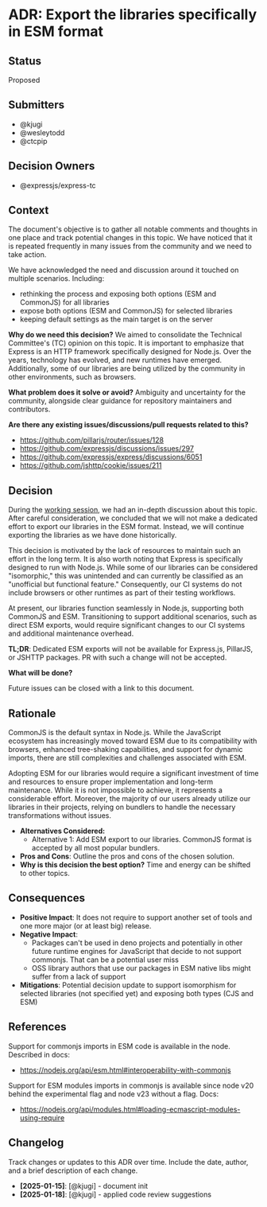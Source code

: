 # ADR: Export the libraries specifically in ESM format

## Status

Proposed

## Submitters

- @kjugi
- @wesleytodd
- @ctcpip

## Decision Owners

- @expressjs/express-tc

## Context

The document's objective is to gather all notable comments and thoughts in one place and track potential changes in this topic. We have noticed that it is repeated frequently in many issues from the community and we need to take action.

We have acknowledged the need and discussion around it touched on multiple scenarios. Including:
- rethinking the process and exposing both options (ESM and CommonJS) for all libraries
- expose both options (ESM and CommonJS) for selected libraries
- keeping default settings as the main target is on the server

**Why do we need this decision?**
We aimed to consolidate the Technical Committee's (TC) opinion on this topic. It is important to emphasize that Express is an HTTP framework specifically designed for Node.js. Over the years, technology has evolved, and new runtimes have emerged. Additionally, some of our libraries are being utilized by the community in other environments, such as browsers.

**What problem does it solve or avoid?**
Ambiguity and uncertainty for the community, alongside clear guidance for repository maintainers and contributors.

**Are there any existing issues/discussions/pull requests related to this?**
- https://github.com/pillarjs/router/issues/128
- https://github.com/expressjs/discussions/issues/297
- https://github.com/expressjs/express/discussions/6051
- https://github.com/jshttp/cookie/issues/211

## Decision

During the [working session](https://github.com/expressjs/discussions/issues/320), we had an in-depth discussion about this topic. After careful consideration, we concluded that we will not make a dedicated effort to export our libraries in the ESM format. Instead, we will continue exporting the libraries as we have done historically. 

This decision is motivated by the lack of resources to maintain such an effort in the long term. It is also worth noting that Express is specifically designed to run with Node.js. While some of our libraries can be considered "isomorphic," this was unintended and can currently be classified as an "unofficial but functional feature." Consequently, our CI systems do not include browsers or other runtimes as part of their testing workflows.

At present, our libraries function seamlessly in Node.js, supporting both CommonJS and ESM. Transitioning to support additional scenarios, such as direct ESM exports, would require significant changes to our CI systems and additional maintenance overhead.

**TL;DR**: Dedicated ESM exports will not be available for Express.js, PillarJS, or JSHTTP packages. PR with such a change will not be accepted.

**What will be done?**

Future issues can be closed with a link to this document.

## Rationale

CommonJS is the default syntax in Node.js. While the JavaScript ecosystem has increasingly moved toward ESM due to its compatibility with browsers, enhanced tree-shaking capabilities, and support for dynamic imports, there are still complexities and challenges associated with ESM. 

Adopting ESM for our libraries would require a significant investment of time and resources to ensure proper implementation and long-term maintenance. While it is not impossible to achieve, it represents a considerable effort. Moreover, the majority of our users already utilize our libraries in their projects, relying on bundlers to handle the necessary transformations without issues.

- **Alternatives Considered:**
  - Alternative 1: Add ESM export to our libraries. CommonJS format is accepted by all most popular bundlers.
- **Pros and Cons**: Outline the pros and cons of the chosen solution.
- **Why is this decision the best option?** Time and energy can be shifted to other topics.

## Consequences

- **Positive Impact**: It does not require to support another set of tools and one more major (or at least big) release.
- **Negative Impact**:
  - Packages can't be used in deno projects and potentially in other future runtime engines for JavaScript that decide to not support commonjs. That can be a potential user miss
  - OSS library authors that use our packages in ESM native libs might suffer from a lack of support
- **Mitigations**: Potential decision update to support isomorphism for selected libraries (not specified yet) and exposing both types (CJS and ESM)

## References

Support for commonjs imports in ESM code is available in the node. Described in docs:
- https://nodejs.org/api/esm.html#interoperability-with-commonjs

Support for ESM modules imports in commonjs is available since node v20 behind the experimental flag and node v23 without a flag. Docs:
- https://nodejs.org/api/modules.html#loading-ecmascript-modules-using-require

## Changelog

Track changes or updates to this ADR over time. Include the date, author, and a brief description of each change.

- **[2025-01-15]**: [@kjugi] - document init
- **[2025-01-18]**: [@kjugi] - applied code review suggestions

